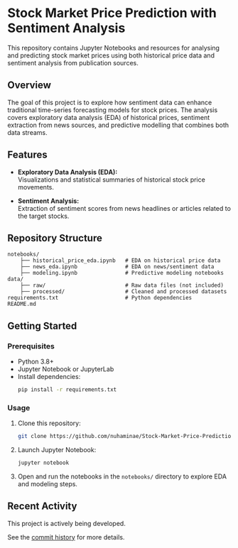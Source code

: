 # Stock Market Price Prediction with Sentiment Analysis

This repository contains Jupyter Notebooks and resources for analysing and predicting stock market prices using both historical price data and sentiment analysis from publication sources.

## Overview

The goal of this project is to explore how sentiment data can enhance traditional time-series forecasting models for stock prices. The analysis covers exploratory data analysis (EDA) of historical prices, sentiment extraction from news sources, and predictive modelling that combines both data streams.

## Features

- **Exploratory Data Analysis (EDA):**  
  Visualizations and statistical summaries of historical stock price movements.

- **Sentiment Analysis:**  
  Extraction of sentiment scores from news headlines or articles related to the target stocks.


## Repository Structure

```
notebooks/
    ├── historical_price_eda.ipynb   # EDA on historical price data
    ├── news_eda.ipynb               # EDA on news/sentiment data
    ├── modeling.ipynb               # Predictive modeling notebooks
data/
    ├── raw/                         # Raw data files (not included)
    ├── processed/                   # Cleaned and processed datasets
requirements.txt                     # Python dependencies
README.md
```

## Getting Started

### Prerequisites

- Python 3.8+
- Jupyter Notebook or JupyterLab
- Install dependencies:
  ```bash
  pip install -r requirements.txt
  ```

### Usage

1. Clone this repository:
    ```bash
    git clone https://github.com/nuhaminae/Stock-Market-Price-Prediction-with-Sentiment-Analysis.git
    ```
2. Launch Jupyter Notebook:
    ```bash
    jupyter notebook
    ```
3. Open and run the notebooks in the `notebooks/` directory to explore EDA and modeling steps.

## Recent Activity

This project is actively being developed.

See the [commit history](https://github.com/nuhaminae/Stock-Market-Price-Prediction-with-Sentiment-Analysis/commits?per_page=5&sort=updated) for more details.
